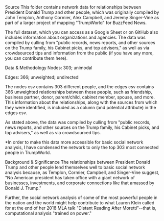 Source
This folder contains network data for relationships between President Donald Trump and other people, which was originally compiled by John Templon, Anthony Cormier, Alex Campbell, and Jeremy Singer-Vine as part of a larger project of mapping "TrumpWorld" for BuzzFeed News.

The full dataset, which you can access as a Google Sheet or on GitHub also includes information about organizations and agencies. The data was compiled by culling from "public records, news reports, and other sources on the Trump family, his Cabinet picks, and top advisers," as well as via crowdsourced tips and information from the public (if you have any more, you can contribute them here).

Data & Methodology
Nodes: 303; unimodal

Edges: 366; unweighted; undirected

The nodes csv contains 303 different people, and the edges csv contains 366 unweighted relationships between those people, such as friendship, business partner, donor, parent/child, cabinet member, spouse, and more. This information about the relationships, along with the sources from which they were identified, is included as a column (and potential attribute) in the edges csv.

As stated above, the data was compiled by culling from "public records, news reports, and other sources on the Trump family, his Cabinet picks, and top advisers," as well as via crowdsourced tips.

*In order to make this data more accessible for basic social network analysis, I have condensed the network to only the top 303 most connected people in TrumpWorld.

Background & Significance
The relationships between President Donald Trump and other people lend themselves well to basic social network analysis because, as Templon, Cormier, Campbell, and Singer-Vine suggest, "No American president has taken office with a giant network of businesses, investments, and corporate connections like that amassed by Donald J. Trump."

Further, the social network analysis of some of the most powerful people in the nation and the world might help contribute to what Lauren Klein called for at the end of her 2018 MLA talk "Distant Reading After Moretti"--that is, computational analysis "trained on power."
